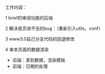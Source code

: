 工作内容：

1 brief的审阅功能的后端

2  解决首页进不去的bug：（重新引入utils，conf）

3 www3.0自己分支代码的回退修改

4 单本页面的数据渲染

- 后端：拿到数据，渲染模板
- 前端：日期的处理